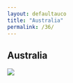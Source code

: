 ```yaml
---
layout: defaultauco
title: "Australia"
permalink: /36/
---
```

<div class="container-0">
    <div class="container-title">
        <span class="country"><h2>Australia</h2></span>
        <div class="photo-co">
          <img src="https://www.worldatlas.com/r/w960-q80/upload/08/4d/54/au-01.png" >
    </div>
</div>

<!-- partial -->
